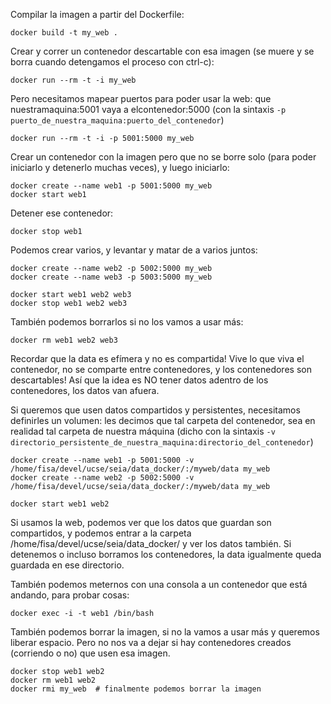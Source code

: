 Compilar la imagen a partir del Dockerfile:

```
docker build -t my_web . 
```

Crear y correr un contenedor descartable con esa imagen (se muere y se borra cuando detengamos el proceso con ctrl-c):

```
docker run --rm -t -i my_web
```

Pero necesitamos mapear puertos para poder usar la web: que nuestramaquina:5001 vaya a elcontenedor:5000 (con la sintaxis `-p puerto_de_nuestra_maquina:puerto_del_contenedor`)

```
docker run --rm -t -i -p 5001:5000 my_web
```

Crear un contenedor con la imagen pero que no se borre solo (para poder iniciarlo y detenerlo muchas veces), y luego iniciarlo:

```
docker create --name web1 -p 5001:5000 my_web
docker start web1
```

Detener ese contenedor:

```
docker stop web1
```

Podemos crear varios, y levantar y matar de a varios juntos:

```
docker create --name web2 -p 5002:5000 my_web
docker create --name web3 -p 5003:5000 my_web

docker start web1 web2 web3
docker stop web1 web2 web3
```

También podemos borrarlos si no los vamos a usar más:

```
docker rm web1 web2 web3
```

Recordar que la data es efímera y no es compartida! Vive lo que viva el contenedor, no se comparte entre contenedores, y los contenedores son descartables! 
Así que la idea es NO tener datos adentro de los contenedores, los datos van afuera.

Si queremos que usen datos compartidos y persistentes, necesitamos definirles un volumen: les decimos que tal carpeta del contenedor, sea en realidad tal carpeta de nuestra máquina (dicho con la sintaxis `-v directorio_persistente_de_nuestra_maquina:directorio_del_contenedor`)

```
docker create --name web1 -p 5001:5000 -v /home/fisa/devel/ucse/seia/data_docker/:/myweb/data my_web
docker create --name web2 -p 5002:5000 -v /home/fisa/devel/ucse/seia/data_docker/:/myweb/data my_web

docker start web1 web2
```

Si usamos la web, podemos ver que los datos que guardan son compartidos, y podemos entrar a la carpeta /home/fisa/devel/ucse/seia/data_docker/ y ver los datos también.
Si detenemos o incluso borramos los contenedores, la data igualmente queda guardada en ese directorio.

También podemos meternos con una consola a un contenedor que está andando, para probar cosas:

```
docker exec -i -t web1 /bin/bash
```

También podemos borrar la imagen, si no la vamos a usar más y queremos liberar espacio. Pero no nos va a dejar si hay contenedores creados (corriendo o no) que usen esa imagen.

```
docker stop web1 web2
docker rm web1 web2
docker rmi my_web  # finalmente podemos borrar la imagen
```
